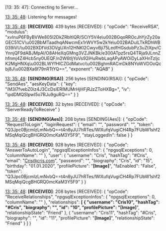 [13: 35: 47]:
Connecting to Server...

[13: 35: 48]:
Connected!

[13: 35: 48]:
Listening for messages!

[13: 35: 48]:
**[RECEIVED]**: 439 bytes
[RECEIVED]: {
  "opCode": "ReceiveRSA",
  "modulus": "xvInuP6FByBVWe805I2DkZRbltIQR/SCiY5V4e\u002BGqoRROcJhYjrZy20aGEC51CV\u002BbMTaadhqANwcmEx1rWVY5w2kYe\u002BADulLTkRDhWB039iVU\u002BXDfVd3OVgUXn12HNKI2CwyvBji75LedfHGsdubPz3uZtXpv/CYnnjQF9dABJMpAl/O8AHeXqGMng3VZJNKBk/e300ATpz5rsQ4TRja9JLnnZhfnmj4Z4Hcb5ny0UEQF/n2W6tIjYoVs92iHuRwbLaqAPyAWOiDyLaXHnTzIjcK2MgHNXq\u002BLWYfHICZGdMatvci\u002BghmRACmDk8NYoWVDOoQcbj8J\u002BXa6f79nRTtYQ==",
  "exponent": "AQAB"
}

[13: 35: 48]:
**[SENDING(RSA)]**: 256 bytes
[SENDING(RSA)]: {
  "opCode": "SendAes",
  "aesKeyData": {
    "key": "iM3l7fvebZ0iz4J3CcDsIERlMUMrHjHFjRJzZToHXBg=",
    "iv": "ipdDMQSlpwI5o7RJu9guRQ=="
  }
}

[13: 35: 48]:
**[RECEIVED]**: 32 bytes
[RECEIVED]: {
  "opCode": "ServerReadyToReceive"
}

[13: 35: 48]:
**[SENDING(Aes)]**: 208 bytes
[SENDING(Aes)]: {
  "opCode": "RequestToLogin",
  "loginRequest": {
    "email": "",
    "password": "",
    "token": "Q3Jpc0BjcmlzLmNvbQ==t4n8yJU7hRTes/WIXufqVugiCH4Rp7FUbW1shf2MSqMqiQcgBHGRQ0mcKaM3Y5F9",
    "stayLoggedIn": false
  }
}

[13: 35: 48]:
**[RECEIVED]**: 928 bytes
[RECEIVED]: {
  "opCode": "AnswerToAutoLogin",
  "npgsqlExceptionInfos": {
    "npgsqlExceptions": 0,
    "columnName": ""
  },
  "user": {
    "username": "Cris",
    "hashTag": "#Cris",
    "email": "Cris@cris.com",
    "password": "",
    "biography": "Cris",
    "id": "15",
    "birthday": "01.01.2020",
    "profilePicture": "**[Image]**",
    "faEnabled": "False",
    "token": "Q3Jpc0BjcmlzLmNvbQ==t4n8yJU7hRTes/WIXufqVugiCH4Rp7FUbW1shf2MSqMqiQcgBHGRQ0mcKaM3Y5F9"
  }
}

[13: 35: 48]:
**[RECEIVED]**: 208 bytes
[RECEIVED]: {
  "opCode": "ReceiveRelationships",
  "npgsqlExceptionInfos": {
    "npgsqlExceptions": 0,
    "columnName": ""
  },
  "relationships": **[
    {
      "username": "Cris10",
      "hashTag": "#Cris",
      "biography": "",
      "id": "10",
      "profilePicture": "[Image]**",
      "relationshipState": "Friend"
    },
    {
      "username": "Cris11",
      "hashTag": "#Cris",
      "biography": "",
      "id": "11",
      "profilePicture": "**[Image]**",
      "relationshipState": "Friend"
    }
  ]
}

